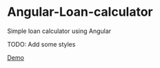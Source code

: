 # Angular-Loan-calculator
Simple loan calculator using Angular

TODO: Add some styles

[Demo](http://htmlpreview.github.com/?https://github.com/rmcdesign/Angular-Loan-calculator/blob/master/index.html)


